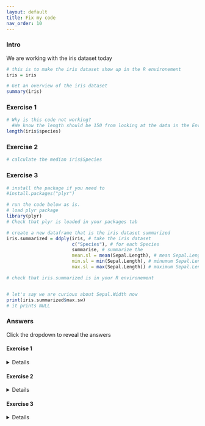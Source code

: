 ```yaml
---
layout: default
title: Fix my code
nav_order: 10
---
```


### Intro

We are working with the iris dataset today

```r
# this is to make the iris dataset show up in the R environement 
iris = iris

# Get an overview of the iris dataset 
summary(iris)
```

### Exercise 1

```r
# Why is this code not working? 
  #We know the length should be 150 from looking at the data in the Environement 
length(iris$species)


```

### Exercise 2

```r
# calculate the median iris$Species

```

### Exercise 3

```r
# install the package if you need to
#install.packages("plyr")

# run the code below as is. 
# load plyr package 
library(plyr)
# Check that plyr is loaded in your packages tab  

# create a new dataframe that is the iris dataset summarized
iris.summarized = ddply(iris, # take the iris dataset
                        c("Species"), # for each Species
                        summarise, # summarize the 
                        mean.sl = mean(Sepal.Length), # mean Sepal.Length 
                        min.sl = min(Sepal.Length), # minumum Sepal.Length
                        max.sl = max(Sepal.Length)) # maximum Sepal.Length

# check that iris.summarized is in your R environement 


# let's say we are curious about Sepal.Width now
print(iris.summarized$max.sw)
# it prints NULL
```

### Answers
Click the dropdown to reveal the answers
#### Exercise 1
<details>
Species needs to be capitalized 

`length(iris$Species)`
</details>


#### Exercise 2
<details>
<p>Error in median.default(iris$Species) : need numeric data </p>

<p>Species is a character variable, not numeric </p>

<p>You can't do this because it does not make sense. The code below calculates the median for the Sepal.Length column</p>
<p>`median(iris$Sepal.Length)`</p>
</details>

#### Exercise 3
<details>
We did not include sepal width in our iris.summarized data so R does not know what you are asking it for. 

It is saying, this does not exist. 

this can be solved either by swithing your question to Sepal.Length 

`print(iris.summarized$max.sl)`
ouput [1] 5.8 7.0 7.9

or solved by adding Sepal.Width to the summarized iris dataset
`iris.summarized = ddply(iris, # take the iris dataset
                        c("Species"), # for each Species
                        summarise, # summarize the 
                        mean.sl = mean(Sepal.Length), # mean Sepal.Length 
                        min.sl = min(Sepal.Length), # minumum Sepal.Length
                        max.sl = max(Sepal.Length), # maximum Sepal.Length
                        mean.sw = mean(Sepal.Width), # same as 3 above but with width 
                        min.sw = min(Sepal.Width), 
                        max.sw = max(Sepal.Width)) `

try the print function again
`print(iris.summarized$max.sw)`
ouput is [1] 4.4 3.4 3.8 

</details>

